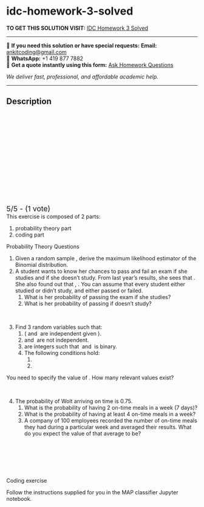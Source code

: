 # idc-homework-3-solved
**TO GET THIS SOLUTION VISIT:** [IDC Homework 3 Solved](https://www.ankitcodinghub.com/product/idc-homework-3-solved/)


---

📩 **If you need this solution or have special requests:** **Email:** ankitcoding@gmail.com  
📱 **WhatsApp:** +1 419 877 7882  
📄 **Get a quote instantly using this form:** [Ask Homework Questions](https://www.ankitcodinghub.com/services/ask-homework-questions/)

*We deliver fast, professional, and affordable academic help.*

---

<h2>Description</h2>



<div class="kk-star-ratings kksr-auto kksr-align-center kksr-valign-top" data-payload="{&quot;align&quot;:&quot;center&quot;,&quot;id&quot;:&quot;91368&quot;,&quot;slug&quot;:&quot;default&quot;,&quot;valign&quot;:&quot;top&quot;,&quot;ignore&quot;:&quot;&quot;,&quot;reference&quot;:&quot;auto&quot;,&quot;class&quot;:&quot;&quot;,&quot;count&quot;:&quot;1&quot;,&quot;legendonly&quot;:&quot;&quot;,&quot;readonly&quot;:&quot;&quot;,&quot;score&quot;:&quot;5&quot;,&quot;starsonly&quot;:&quot;&quot;,&quot;best&quot;:&quot;5&quot;,&quot;gap&quot;:&quot;4&quot;,&quot;greet&quot;:&quot;Rate this product&quot;,&quot;legend&quot;:&quot;5\/5 - (1 vote)&quot;,&quot;size&quot;:&quot;24&quot;,&quot;title&quot;:&quot;IDC Homework 3 Solved&quot;,&quot;width&quot;:&quot;138&quot;,&quot;_legend&quot;:&quot;{score}\/{best} - ({count} {votes})&quot;,&quot;font_factor&quot;:&quot;1.25&quot;}">

<div class="kksr-stars">

<div class="kksr-stars-inactive">
            <div class="kksr-star" data-star="1" style="padding-right: 4px">


<div class="kksr-icon" style="width: 24px; height: 24px;"></div>
        </div>
            <div class="kksr-star" data-star="2" style="padding-right: 4px">


<div class="kksr-icon" style="width: 24px; height: 24px;"></div>
        </div>
            <div class="kksr-star" data-star="3" style="padding-right: 4px">


<div class="kksr-icon" style="width: 24px; height: 24px;"></div>
        </div>
            <div class="kksr-star" data-star="4" style="padding-right: 4px">


<div class="kksr-icon" style="width: 24px; height: 24px;"></div>
        </div>
            <div class="kksr-star" data-star="5" style="padding-right: 4px">


<div class="kksr-icon" style="width: 24px; height: 24px;"></div>
        </div>
    </div>

<div class="kksr-stars-active" style="width: 138px;">
            <div class="kksr-star" style="padding-right: 4px">


<div class="kksr-icon" style="width: 24px; height: 24px;"></div>
        </div>
            <div class="kksr-star" style="padding-right: 4px">


<div class="kksr-icon" style="width: 24px; height: 24px;"></div>
        </div>
            <div class="kksr-star" style="padding-right: 4px">


<div class="kksr-icon" style="width: 24px; height: 24px;"></div>
        </div>
            <div class="kksr-star" style="padding-right: 4px">


<div class="kksr-icon" style="width: 24px; height: 24px;"></div>
        </div>
            <div class="kksr-star" style="padding-right: 4px">


<div class="kksr-icon" style="width: 24px; height: 24px;"></div>
        </div>
    </div>
</div>


<div class="kksr-legend" style="font-size: 19.2px;">
            5/5 - (1 vote)    </div>
    </div>
This exercise is composed of 2 parts:

<ol>
<li>probability theory part</li>
<li>coding part</li>
</ol>
Probability Theory Questions

<ol>
<li>Given a random sample , derive the maximum likelihood estimator of the Binomial distribution.</li>
<li>A student wants to know her chances to pass and fail an exam if she studies and if she doesn’t study. From last year’s results, she sees that . She also found out that , . You can assume that every student either studied or didn’t study, and either passed or failed.
<ol>
<li>What is her probability of passing the exam if she studies?</li>
<li>What is her probability of passing if doesn’t study?</li>
</ol>
</li>
</ol>
&nbsp;

<ol start="3">
<li>Find 3 random variables such that:
<ol>
<li>(&nbsp;and &nbsp;are independent given ).</li>
<li>and &nbsp;are not independent.</li>
<li>are integers such that &nbsp;and &nbsp;is binary.</li>
<li>The following conditions hold:
<ol>
<li></li>
<li></li>
</ol>
</li>
</ol>
</li>
</ol>
You need to specify the value of . How many relevant values exist?

&nbsp;

<ol start="4">
<li>The probability of Wolt arriving on time is 0.75.
<ol>
<li>What is the probability of having 2 on-time meals in a week (7 days)?</li>
<li>What is the probability of having at least 4 on-time meals in a week?</li>
<li>A company of 100 employees recorded the number of on-time meals they had during a particular week and averaged their results. What do you expect the value of that average to be?</li>
</ol>
</li>
</ol>
&nbsp;

&nbsp;

&nbsp;

Coding exercise

Follow the instructions supplied for you in the MAP classifier Jupyter notebook.
